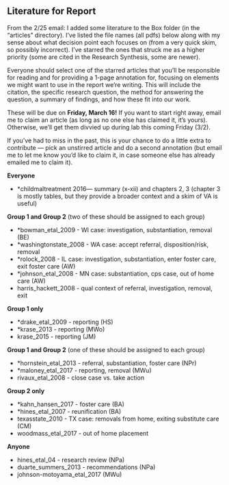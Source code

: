 ## Literature for Report
From the 2/25 email: I added some literature to the Box folder (in the “articles” directory). I’ve listed the file names (all pdfs) below along with my sense about what decision point each focuses on (from a very quick skim, so possibly incorrect). I’ve starred the ones that struck me as a higher priority (some are cited in the Research Synthesis, some are newer). 

Everyone should select one of the starred articles that you’ll be responsible for reading and for providing a 1-page annotation for, focusing on elements we might want to use in the report we’re writing. This will include the citation, the specific research question, the method for answering the question, a summary of findings, and how these fit into our work. 

These will be due on **Friday, March 16!** If you want to start right away, email me to claim an article (as long as no one else has claimed it, it’s yours). Otherwise, we’ll get them divvied up during lab this coming Friday (3/2).

If you’ve had to miss in the past, this is your chance to do a little extra to contribute — pick an unstirred article and do a second annotation (but email me to let me know you’d like to claim it, in case someone else has already emailed me to claim it).

__Everyone__

* *childmaltreatment 2016— summary (x-xii) and chapters 2, 3 (chapter 3 is mostly tables, but they provide a broader context and a skim of VA is useful)

__Group 1 and Group 2__ (two of these should be assigned to each group)

* *bowman_etal_2009 - WI case: investigation, substantiation, removal (BE)
* *washingtonstate_2008 - WA case: accept referral, disposition/risk, removal
* *rolock_2008 - IL case: investigation, substantiation, enter foster care, exit foster care (AW)
* *johnson_etal_2008 - MN case: substantiation, cps case, out of home care (AW)
* harris_hackett_2008 - qual context of referral, investigation, removal, exit

__Group 1 only__

* *drake_etal_2009 - reporting (HS)
* *krase_2013 - reporting (MWo)
* krase_2015 - reporting (JM)

__Group 1 and Group 2__ (one of these should be assigned to each group)

* *hornstein_etal_2013 - referral, substantiation, foster care (NPr)
* *maloney_etal_2017 - reporting, removal (MWu)
* rivaux_etal_2008 - close case vs. take action

__Group 2 only__

* *kahn_hansen_2017 - foster care (BA)
* *hines_etal_2007 - reunification (BA)
* texasstate_2010 - TX case: removals from home, exiting substitute care (CM)
* woodmass_etal_2017 - out of home placement

__Anyone__
* hines_etal_04 - research review (NPa)
* duarte_summers_2013 - recommendations (NPa)
* johnson-motoyama_etal_2017 (MWu)
